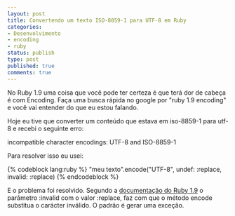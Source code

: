 ```yaml
---
layout: post
title: Convertendo um texto ISO-8859-1 para UTF-8 em Ruby
categories:
- Desenvolvimento
- encoding
- ruby
status: publish
type: post
published: true
comments: true
---
```

No Ruby 1.9 uma coisa que você pode ter certeza é que terá dor de cabeça é com Encoding. Faça uma busca rápida no google por "ruby 1.9 encoding" e você vai entender do que eu estou falando.

Hoje eu tive que converter um conteúdo que estava em iso-8859-1 para utf-8 e recebi o seguinte erro:

incompatible character encodings: UTF-8 and ISO-8859-1

Para resolver isso eu usei:

{% codeblock lang:ruby %}
"meu texto".encode("UTF-8", undef: :replace, invalid: :replace)
{% endcodeblock %}

E o problema foi resolvido. Segundo a <a href="http://ruby-doc.org/ruby-1.9/classes/String.html#M000553" target="_blank">documentação do Ruby 1.9</a> o parâmetro :invalid com o valor :replace, faz com que o método encode substitua o carácter inválido. O padrão é gerar uma exceção.
